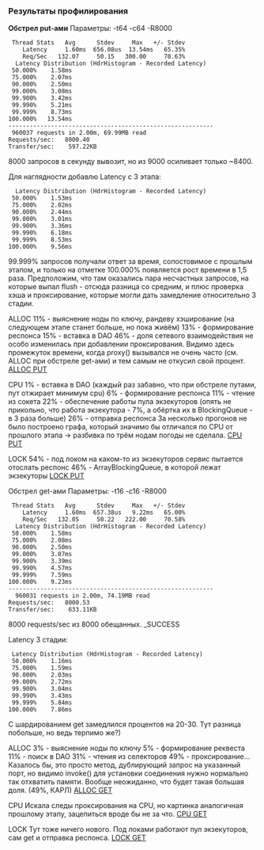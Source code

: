 ### Результаты профилирования
**Обстрел put-ами**
Параметры: -t64 -c64 -R8000

```
 Thread Stats   Avg      Stdev     Max   +/- Stdev
    Latency     1.60ms  656.08us  13.54ms   65.35%
    Req/Sec   132.07     50.15   300.00     70.63%
  Latency Distribution (HdrHistogram - Recorded Latency)
 50.000%    1.58ms
 75.000%    2.07ms
 90.000%    2.50ms
 99.000%    3.08ms
 99.900%    3.42ms
 99.990%    5.21ms
 99.999%    8.73ms
100.000%   13.54ms
----------------------------------------------------------
 960037 requests in 2.00m, 69.99MB read
Requests/sec:   8000.40
Transfer/sec:    597.22KB
```
8000 запросов в секунду вывозит, но из 9000 осиливает только ~8400.

Для наглядности добавлю Latency с 3 этапа:
```
  Latency Distribution (HdrHistogram - Recorded Latency)
 50.000%    1.53ms
 75.000%    2.02ms
 90.000%    2.44ms
 99.000%    3.01ms
 99.900%    3.36ms
 99.990%    6.18ms
 99.999%    8.53ms
100.000%    9.56ms
```
99.999% запросов получали ответ за время, сопостовимое с прошлым этапом, и только на отметке 100.000% появляется рост времени в 1,5 раза. Предположим, что там оказались пара несчастных запросов, на которые выпал flush - отсюда разница со средним, и плюс проверка хэша и проксирование, которые могли дать замедление относительно 3 стадии.


ALLOC
11% - выяснение ноды по ключу, рандеву хэширование (на следующем этапе станет больше, но пока живём)
13% - формирование респонса
15% - вставка в DAO
46% - доля сетевого взаимодействия не особо изменилась при добавлении проксирования. Видимо здесь промежуток времени, когда proxy() вызывался не очень часто (см. ALLOC при обстреле get-ами) и тем самым не откусил свой процент.
[ALLOC PUT](profiling_results/allocput4.svg)

CPU
1% - вставка в DAO (каждый раз забавно, что при обстреле путами, пут отжирает минимум cpu)
6% - формирование респонса
11% - чтение из сокета
22% - обеспечение работы пула экзекуторов (опять не прикольно, что работа экзекутора - 7%, а обёртка их в BlockingQueue - в 3 раза больше)
26% - отправка респонса
За несколько прогонов не было построено графа, который значимо бы отличался по CPU от прошлого этапа -> разбивка по трём нодам погоды не сделала.
[CPU PUT](profiling_results/cpuput4.svg)

LOCK
54% - под локом на каком-то из экзекуторов сервис пытается отослать респонс
46% - ArrayBlockingQueue, в которой лежат экзекуторы
[LOCK PUT](profiling_results/lockput4.svg)

Обстрел get-ами
Параметры: -t16 -c16 -R8000

```
 Thread Stats   Avg      Stdev     Max   +/- Stdev
    Latency     1.60ms  657.38us   9.22ms   65.00%
    Req/Sec   132.05     50.22   222.00     70.58%
  Latency Distribution (HdrHistogram - Recorded Latency)
 50.000%    1.58ms
 75.000%    2.08ms
 90.000%    2.50ms
 99.000%    3.07ms
 99.900%    3.39ms
 99.990%    4.57ms
 99.999%    7.59ms
100.000%    9.23ms
----------------------------------------------------------
  960031 requests in 2.00m, 74.19MB read
Requests/sec:   8000.53
Transfer/sec:    633.11KB
```
8000 requests/sec из 8000 обещанных. _SUCCESS

Latency 3 стадии:
```
 Latency Distribution (HdrHistogram - Recorded Latency)
 50.000%    1.16ms
 75.000%    1.59ms
 90.000%    2.03ms
 99.000%    2.72ms
 99.900%    3.04ms
 99.990%    3.43ms
 99.999%    5.84ms
100.000%    7.86ms
```
С шардированием get замедлился процентов на 20-30. Тут разница побольше, но ведь терпимо же?)

ALLOC
3% - выяснение ноды по ключу
5% - формирование реквеста
11% - поиск в DAO
31% - чтения из селекторов
49% - проксирование... Казалось бы, это просто метод, дублирующий запрос на указанный порт, но видимо invoke() для установки соединения нужно нормально так отхватить памяти. Вообще неожиданно, что будет такая большая доля. (49%, КАРЛ)
[ALLOC GET](profiling_results/allocget4.svg)

CPU
Искала следы проксирования на CPU, но картинка аналогичная прошлому этапу, зацепиться вроде бы не за что.
[CPU GET](profiling_results/cpuget4.svg)

LOCK
Тут тоже ничего нового. Под локами работают пул экзекуторов, сам get и отправка респонса.
[LOCK GET](profiling_results/lockget4.svg)